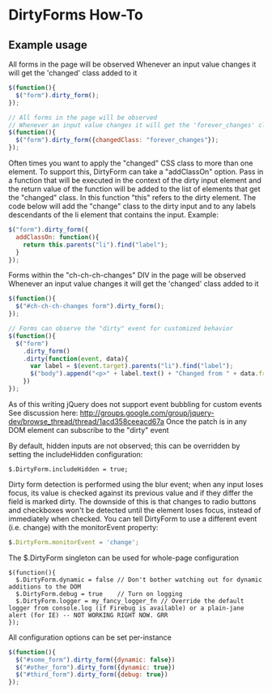 # DirtyForms How-To 

## Example usage

All forms in the page will be observed
Whenever an input value changes it will get the 'changed' class added to it

```javascript
$(function(){
  $("form").dirty_form();
});

// All forms in the page will be observed
// Whenever an input value changes it will get the 'forever_changes' class added to it
$(function(){
  $("form").dirty_form({changedClass: "forever_changes"});
});
```

Often times you want to apply the "changed" CSS class to more than one element.
To support this, DirtyForm can take a "addClassOn" option.
Pass in a function that will be executed in the context of the dirty input element
and the return value of the function will be added to the list of elements that
get the "changed" class. In this function "this" refers to the dirty element.
The code below will add the "change" class to the dirty input and to any labels 
descendants of the li element that contains the input. 
Example:

```javascript
$("form").dirty_form({
  addClassOn: function(){ 
    return this.parents("li").find("label");
  }
});
```

Forms within the "ch-ch-ch-changes" DIV in the page will be observed
Whenever an input value changes it will get the 'changed' class added to it

```javascript
$(function(){
  $("#ch-ch-ch-changes form").dirty_form();
});

// Forms can observe the "dirty" event for customized behavior
$(function(){
  $("form")
    .dirty_form()
    .dirty(function(event, data){
      var label = $(event.target).parents("li").find("label");
      $("body").append("<p>" + label.text() + "Changed from " + data.from + " to: " + data.to+ "</p>")
    })
});
```

As of this writing jQuery does not support event bubbling for custom events
See discussion here: http://groups.google.com/group/jquery-dev/browse_thread/thread/1acd358ceeacd67a
Once the patch is in any DOM element can subscribe to the "dirty" event

By default, hidden inputs are not observed; this can be overridden by
setting the includeHidden configuration:

```javscript
$.DirtyForm.includeHidden = true;
```

Dirty form detection is performed using the blur event; when any input
loses focus, its value is checked against its previous value and if
they differ the field is marked dirty.  The downside of this is that
changes to radio buttons and checkboxes won't be detected until the
element loses focus, instead of immediately when checked.  You can
tell DirtyForm to use a different event (i.e. change) with the
monitorEvent property:

```javascript
$.DirtyForm.monitorEvent = 'change';
```
  
The $.DirtyForm singleton can be used for whole-page configuration

```javscript
$(function(){
  $.DirtyForm.dynamic = false // Don't bother watching out for dynamic additions to the DOM
  $.DirtyForm.debug = true    // Turn on logging
  $.DirtyForm.logger = my_fancy_logger_fn // Override the default logger from console.log (if Firebug is available) or a plain-jane alert (for IE) -- NOT WORKING RIGHT NOW. GRR
});
```

All configuration options can be set per-instance

```javascript
$(function(){
  $("#some_form").dirty_form({dynamic: false})
  $("#other_form").dirty_form({dynamic: true})
  $("#third_form").dirty_form({debug: true})
});
```
